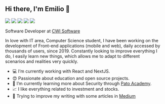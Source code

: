 ## Hi there, I'm Emilio 👋

<a href="https://www.linkedin.com/in/emilioheinz"><img src="https://img.shields.io/badge/linkedin-0077B5.svg?style=for-the-badge&logo=linkedin&logoColor=white"></a>
<a href="https://www.instagram.com/emilioheinzz"><img src="https://img.shields.io/badge/instagram-E4405F.svg?style=for-the-badge&logo=instagram&logoColor=white"></a>
<a href="https://medium.com/@emilioheinz"><img src="https://img.shields.io/badge/medium-000000.svg?style=for-the-badge&logo=medium&logoColor=white"></a>
<a href="mailto:emiliosheinz@gmail.com"><img src="https://img.shields.io/badge/e‑mail-D14836.svg?style=for-the-badge&logo=GMail&logoColor=white"></a>
<a href="http://strava.com/athletes/50224378"><img src="https://img.shields.io/badge/strava-F95200.svg?style=for-the-badge&logo=strava&logoColor=white"></a>


Software Developer at [CWI Software](https://cwi.com.br/)

In love with IT area, Computer Science student, I have been working on the development of Front-end applications (mobile and web), daily accessed by thousands of users, since 2019. Constantly looking to improve everything I do, I easily learn new things, which allows me to adapt to different scenarios and realities very quickly.

 - :computer: I’m currently working with React and NextJS.
 - :heart_eyes: Passionate about education and open source projects.
 - :seedling: I’m currently learning more about Security through [Pato Academy](https://pato.academy/).
 - :chart_with_upwards_trend: I like everything related to investment and stocks.
 - :green_book: Trying to improve my writing with some articles in [Medium](https://medium.com/@emilioheinz)
